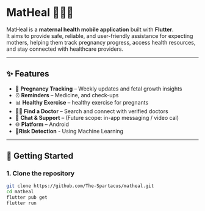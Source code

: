 # MatHeal 👩‍⚕️📱

MatHeal is a **maternal health mobile application** built with **Flutter**.  
It aims to provide safe, reliable, and user-friendly assistance for expecting mothers, helping them track pregnancy progress, access health resources, and stay connected with healthcare providers.

---

## ✨ Features
- 🍼 **Pregnancy Tracking** – Weekly updates and fetal growth insights  
- ⏰ **Reminders** – Medicine, and check-ups  
- 📊 **Healthy Exercise** – healthy exercise for pregnants
- 👩‍⚕️ **Find a Doctor** – Search and connect with verified doctors  
- 💬 **Chat & Support** – (Future scope: in-app messaging / video cal)  
- 🌐 **Platform** – Android
- 🔮**Risk Detection** - Using Machine Learning

---

## 🚀 Getting Started

### 1. Clone the repository
```bash
git clone https://github.com/The-Spartacus/matheal.git
cd matheal
flutter pub get
flutter run

```

